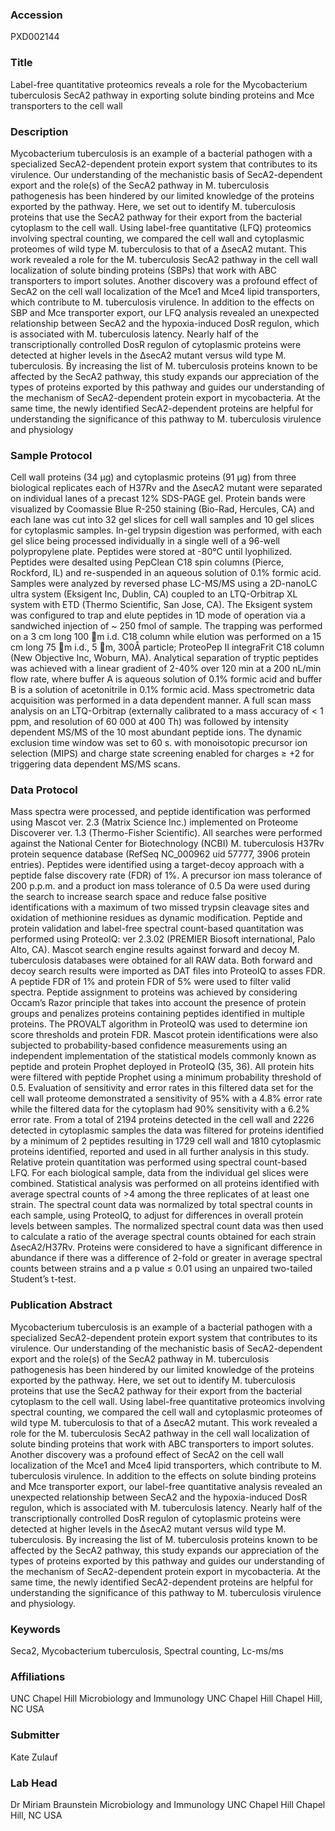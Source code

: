 ### Accession
PXD002144

### Title
Label-free quantitative proteomics reveals a role for the Mycobacterium tuberculosis SecA2 pathway in exporting solute binding proteins and Mce transporters to the cell wall

### Description
Mycobacterium tuberculosis is an example of a bacterial pathogen with a specialized SecA2-dependent protein export system that contributes to its virulence. Our understanding of the mechanistic basis of SecA2-dependent export and the role(s) of the SecA2 pathway in M. tuberculosis pathogenesis has been hindered by our limited knowledge of the proteins exported by the pathway. Here, we set out to identify M. tuberculosis proteins that use the SecA2 pathway for their export from the bacterial cytoplasm to the cell wall. Using label-free quantitative (LFQ) proteomics involving spectral counting, we compared the cell wall and cytoplasmic proteomes of wild type M. tuberculosis to that of a ΔsecA2 mutant. This work revealed a role for the M. tuberculosis SecA2 pathway in the cell wall localization of solute binding proteins (SBPs) that work with ABC transporters to import solutes. Another discovery was a profound effect of SecA2 on the cell wall localization of the Mce1 and Mce4 lipid transporters, which contribute to M. tuberculosis virulence. In addition to the effects on SBP and Mce transporter export, our LFQ analysis revealed an unexpected relationship between SecA2 and the hypoxia-induced DosR regulon, which is associated with M. tuberculosis latency. Nearly half of the transcriptionally controlled DosR regulon of cytoplasmic proteins were detected at higher levels in the ΔsecA2 mutant versus wild type M. tuberculosis. By increasing the list of M. tuberculosis proteins known to be affected by the SecA2 pathway, this study expands our appreciation of the types of proteins exported by this pathway and guides our understanding of the mechanism of SecA2-dependent protein export in mycobacteria. At the same time, the newly identified SecA2-dependent proteins are helpful for understanding the significance of this pathway to M. tuberculosis virulence and physiology

### Sample Protocol
Cell wall proteins (34 μg) and cytoplasmic proteins (91 μg) from three biological replicates each of H37Rv and the ΔsecA2 mutant were separated on individual lanes of a precast 12% SDS-PAGE gel.  Protein bands were visualized by Coomassie Blue R-250 staining (Bio-Rad, Hercules, CA) and each lane was cut into 32 gel slices for cell wall samples and 10 gel slices for cytoplasmic samples.  In-gel trypsin digestion was performed, with each gel slice being processed individually in a single well of a 96-well polypropylene plate. Peptides were stored at -80°C until lyophilized. Peptides were desalted using PepClean C18 spin columns (Pierce, Rockford, IL) and re-suspended in an aqueous solution of 0.1% formic acid.  Samples were analyzed by reversed phase LC-MS/MS using a 2D-nanoLC ultra system (Eksigent Inc, Dublin, CA) coupled to an LTQ-Orbitrap XL system with ETD (Thermo Scientific, San Jose, CA).  The Eksigent system was configured to trap and elute peptides in 1D mode of operation via a sandwiched injection of ~ 250 fmol of sample. The trapping was performed on a 3 cm long 100 m i.d. C18 column while elution was performed on a 15 cm long 75 m i.d., 5 m, 300Å particle; ProteoPep II integraFrit C18 column (New Objective Inc, Woburn, MA).  Analytical separation of tryptic peptides was achieved with a linear gradient of 2-40% over 120 min at a 200 nL/min flow rate, where buffer A is aqueous solution of 0.1% formic acid and buffer B is a solution of acetonitrile in 0.1% formic acid. Mass spectrometric data acquisition was performed in a data dependent manner. A full scan mass analysis on an LTQ-Orbitrap (externally calibrated to a mass accuracy of < 1 ppm, and resolution of 60 000 at 400 Th) was followed by intensity dependent MS/MS of the 10 most abundant peptide ions. The dynamic exclusion time window was set to 60 s. with monoisotopic precursor ion selection (MIPS) and charge state screening enabled for charges ≥ +2  for triggering data dependent MS/MS scans.

### Data Protocol
Mass spectra were processed, and peptide identification was performed using Mascot ver. 2.3 (Matrix Science Inc.) implemented on Proteome Discoverer ver. 1.3 (Thermo-Fisher Scientific). All searches were performed against the National Center for Biotechnology (NCBI) M. tuberculosis H37Rv protein sequence database (RefSeq NC_000962 uid 57777, 3906 protein entries). Peptides were identified using a target-decoy approach with a peptide false discovery rate (FDR) of 1%. A precursor ion mass tolerance of 200 p.p.m. and a product ion mass tolerance of 0.5 Da were used during the search to increase search space and reduce false positive identifications with a maximum of two missed trypsin cleavage sites and oxidation of methionine residues as dynamic modification.  Peptide and protein validation and label-free spectral count-based quantitation was performed using ProteoIQ: ver 2.3.02 (PREMIER Biosoft international, Palo Alto, CA).  Mascot search engine results against forward and decoy M. tuberculosis databases were obtained for all RAW data. Both forward and decoy search results were imported as DAT files into ProteoIQ to asses FDR.  A peptide FDR of 1% and protein FDR of 5% were used to filter valid spectra. Peptide assignment to proteins was achieved by considering Occam’s Razor principle that takes into account the presence of protein groups and penalizes proteins containing peptides identified in multiple proteins. The PROVALT algorithm in ProteoIQ was used to determine ion score thresholds and protein FDR.  Mascot protein identifications were also subjected to probability-based confidence measurements using an independent implementation of the statistical models commonly known as peptide and protein Prophet deployed in ProteoIQ (35, 36). All protein hits were filtered with peptide Prophet using a minimum probability threshold of 0.5. Evaluation of sensitivity and error rates in this filtered data set for the cell wall proteome demonstrated a sensitivity of 95% with a 4.8% error rate while the filtered data for the cytoplasm had 90% sensitivity with a 6.2% error rate.   From a total of 2194 proteins detected in the cell wall and 2226 detected in cytoplasmic samples the data was filtered for proteins identified by a minimum of 2 peptides resulting in 1729 cell wall and 1810 cytoplasmic proteins identified, reported and used in all further analysis in this study. Relative protein quantitation was performed using spectral count-based LFQ.  For each biological sample, data from the individual gel slices were combined. Statistical analysis was performed on all proteins identified with average spectral counts of >4 among the three replicates of at least one strain. The spectral count data was normalized by total spectral counts in each sample, using ProteoIQ, to adjust for differences in overall protein levels between samples. The normalized spectral count data was then used to calculate a ratio of the average spectral counts obtained for each strain ΔsecA2/H37Rv.  Proteins were considered to have a significant difference in abundance if there was a difference of 2-fold or greater in average spectral counts between strains and a p value ≤ 0.01 using an unpaired two-tailed Student’s t-test.

### Publication Abstract
Mycobacterium tuberculosis is an example of a bacterial pathogen with a specialized SecA2-dependent protein export system that contributes to its virulence. Our understanding of the mechanistic basis of SecA2-dependent export and the role(s) of the SecA2 pathway in M. tuberculosis pathogenesis has been hindered by our limited knowledge of the proteins exported by the pathway. Here, we set out to identify M. tuberculosis proteins that use the SecA2 pathway for their export from the bacterial cytoplasm to the cell wall. Using label-free quantitative proteomics involving spectral counting, we compared the cell wall and cytoplasmic proteomes of wild type M. tuberculosis to that of a &#x394;secA2 mutant. This work revealed a role for the M. tuberculosis SecA2 pathway in the cell wall localization of solute binding proteins that work with ABC transporters to import solutes. Another discovery was a profound effect of SecA2 on the cell wall localization of the Mce1 and Mce4 lipid transporters, which contribute to M. tuberculosis virulence. In addition to the effects on solute binding proteins and Mce transporter export, our label-free quantitative analysis revealed an unexpected relationship between SecA2 and the hypoxia-induced DosR regulon, which is associated with M. tuberculosis latency. Nearly half of the transcriptionally controlled DosR regulon of cytoplasmic proteins were detected at higher levels in the &#x394;secA2 mutant versus wild type M. tuberculosis. By increasing the list of M. tuberculosis proteins known to be affected by the SecA2 pathway, this study expands our appreciation of the types of proteins exported by this pathway and guides our understanding of the mechanism of SecA2-dependent protein export in mycobacteria. At the same time, the newly identified SecA2-dependent proteins are helpful for understanding the significance of this pathway to M. tuberculosis virulence and physiology.

### Keywords
Seca2, Mycobacterium tuberculosis, Spectral counting, Lc-ms/ms

### Affiliations
UNC Chapel Hill
Microbiology and Immunology UNC Chapel Hill Chapel Hill, NC USA

### Submitter
Kate Zulauf

### Lab Head
Dr Miriam Braunstein
Microbiology and Immunology UNC Chapel Hill Chapel Hill, NC USA


